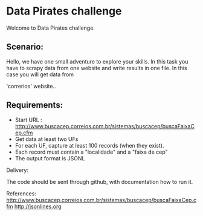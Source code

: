 # Data Pirates challenge

Welcome to Data Pirates challenge.


## Scenario:

Hello, we have one small adventure to explore your skills. In this task you have to scrapy data from one website and write results in one file. In this case you will get data from

'correrios' website..


## Requirements:

*  Start URL : http://www.buscacep.correios.com.br/sistemas/buscacep/buscaFaixaCep.cfm
*  Get data at least two UFs
*  For each UF, capture at least 100 records (when they exist).
*  Each record must contain a "localidade" and a "faixa de cep"
*  The output format is JSONL

Delivery:

The code should be sent through github, with documentation how to run it.

References:
http://www.buscacep.correios.com.br/sistemas/buscacep/buscaFaixaCep.cfm
http://jsonlines.org
